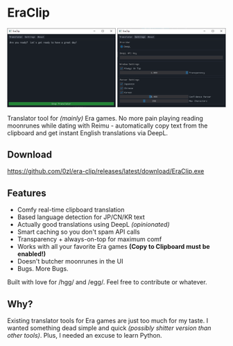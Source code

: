 # EraClip

<div align="right">
  <img src="images/0.png" width="250" alt="EraClip Main Window">
  <img src="images/1.png" width="250" alt="EraClip Settings">
</div>

Translator tool for *(mainly)* Era games. No more pain playing reading moonrunes while dating with Reimu - automatically copy text from the clipboard and get instant English translations via DeepL.

## Download
https://github.com/0zl/era-clip/releases/latest/download/EraClip.exe

## Features

- Comfy real-time clipboard translation
- Based language detection for JP/CN/KR text
- Actually good translations using DeepL *(opinionated)*
- Smart caching so you don't spam API calls
- Transparency + always-on-top for maximum comf
- Works with all your favorite Era games **(Copy to Clipboard must be enabled!)**
- Doesn't butcher moonrunes in the UI
- Bugs. More Bugs.

Built with love for /hgg/ and /egg/. Feel free to contribute or whatever.

## Why?

Existing translator tools for Era games are just too much for my taste. I wanted something dead simple and quick *(possibly shitter version than other tools)*. Plus, I needed an excuse to learn Python.

